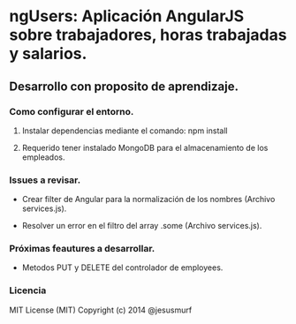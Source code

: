 # ngUsers: Aplicación AngularJS sobre trabajadores, horas trabajadas y salarios. 
## Desarrollo con proposito de aprendizaje.

### Como configurar el entorno.

1. Instalar dependencias mediante el comando: npm install

2. Requerido tener instalado MongoDB para el almacenamiento de los empleados.

### Issues a revisar.

* Crear filter de Angular para la normalización de los nombres (Archivo services.js).

* Resolver un error en el filtro del array .some (Archivo services.js).

### Próximas feautures a desarrollar.

* Metodos PUT y DELETE del controlador de employees.

### Licencia

MIT License (MIT) Copyright (c) 2014 @jesusmurf